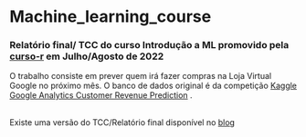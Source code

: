 # Machine_learning_course

### Relatório final/ TCC  do curso Introdução a ML promovido pela [curso-r](https://curso-r.com/) em Julho/Agosto de 2022

O trabalho consiste em prever quem irá fazer compras na Loja Virtual Google no próximo mês. O banco de dados original é da competição [Kaggle Google Analytics Customer Revenue Prediction](https://www.kaggle.com/c/ga-customer-revenue-prediction) .
 <br>
 <br>

Existe uma versão do TCC/Relatório final disponível no [blog](https://tainaweb-en.netlify.app/tutorials/)  


